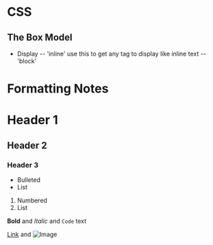 # CSS
## The Box Model
- Display
-- 'inline' use this to get any tag to display like inline text
-- 'block' 


# Formatting Notes

# Header 1
## Header 2
### Header 3

- Bulleted
- List

1. Numbered
2. List

**Bold** and _Italic_ and `Code` text

[Link](url) and ![Image](src)
